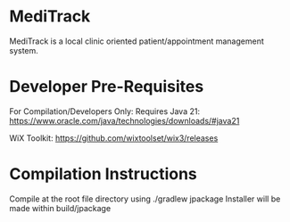 # MediTrack
MediTrack is a local clinic oriented patient/appointment management system.

# Developer Pre-Requisites
For Compilation/Developers Only:
Requires 
Java 21: https://www.oracle.com/java/technologies/downloads/#java21

WiX Toolkit: https://github.com/wixtoolset/wix3/releases 

# Compilation Instructions
Compile at the root file directory using ./gradlew jpackage
Installer will be made within build/jpackage



